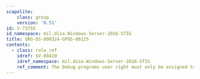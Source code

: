 ```yaml
---
scapolite:
    class: group
    version: '0.51'
id: V-73755
id_namespace: mil.disa.Windows-Server-2016-STIG
title: SRG-OS-000324-GPOS-00125
contents:
  - class: rule_ref
    idref: SV-88419
    idref_namespace: mil.disa.Windows-Server-2016-STIG
    ref_comment: The Debug programs user right must only be assigned to the  ...
---
```



